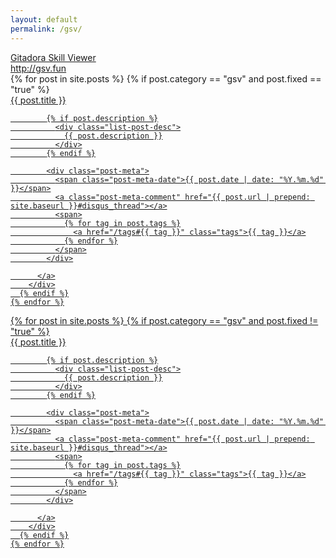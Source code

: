```yaml
---
layout: default
permalink: /gsv/
---
```

<div class="home">
  <div class="category-header">
    <div class="gsv-title">
      <a href="/gsv">
        Gitadora Skill Viewer
      </a>
    </div>
    <div>
      <a href="http://gsv.fun">http://gsv.fun</a>
    </div>
  </div>
  
  <div class="post-list-fixed">
    {% for post in site.posts %}
      {% if post.category == "gsv" and post.fixed == "true" %}
        <div class="post-list-item">
          <a href="{{ post.url | prepend: site.baseurl }}">
            <div>
              <div class="post-link-title" >
                <i class="fa fa-thumb-tack fixed-icon" aria-hidden="true" style="font-size:70%"></i>
                {{ post.title }}
              </div>
            </div>

            {% if post.description %}
              <div class="list-post-desc">
                {{ post.description }}
              </div>
            {% endif %}

            <div class="post-meta">
              <span class="post-meta-date">{{ post.date | date: "%Y.%m.%d" }}</span>
              <a class="post-meta-comment" href="{{ post.url | prepend: site.baseurl }}#disqus_thread"></a>
              <span>
                {% for tag in post.tags %}
                  <a href="/tags#{{ tag }}" class="tags">{{ tag }}</a>
                {% endfor %}
              </span>
            </div>

          </a>
        </div>
      {% endif %}
    {% endfor %}
  </div>
  <div class="post-list">
    {% for post in site.posts %}
      {% if post.category == "gsv" and post.fixed != "true" %}
        <div class="post-list-item">
          <a href="{{ post.url | prepend: site.baseurl }}">
            <div>
              <div class="post-link-title" >
                {{ post.title }}
              </div>
            </div>

            {% if post.description %}
              <div class="list-post-desc">
                {{ post.description }}
              </div>
            {% endif %}

            <div class="post-meta">
              <span class="post-meta-date">{{ post.date | date: "%Y.%m.%d" }}</span>
              <a class="post-meta-comment" href="{{ post.url | prepend: site.baseurl }}#disqus_thread"></a>
              <span>
                {% for tag in post.tags %}
                  <a href="/tags#{{ tag }}" class="tags">{{ tag }}</a>
                {% endfor %}
              </span>
            </div>

          </a>
        </div>
      {% endif %}
    {% endfor %}
  </div>
</div>

<script id="dsq-count-scr" src="//matsumatsu.disqus.com/count.js" async></script>